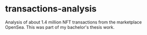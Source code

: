 # transactions-analysis
Analysis of about 1.4 million NFT transactions from the marketplace OpenSea.
This was part of my bachelor's thesis work. 
